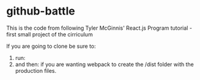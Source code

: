 # github-battle
This is the code from following Tyler McGinnis' React.js Program tutorial - first small project of the cirriculum

If you are going to clone be sure to:
1. run: <npm install>
2. and then: <npm run production> if you are wanting webpack to create the /dist folder with the production files.

